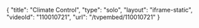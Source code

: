 {
    "title": "Climate Control",
    "type": "solo",
    "layout": "iframe-static",
    "videoId": "110010721",
    "url": "\/tvpembed\/110010721"
}